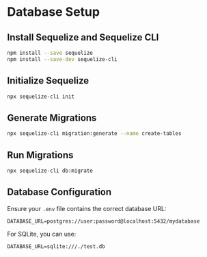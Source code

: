 # Database Setup

## Install Sequelize and Sequelize CLI

```bash
npm install --save sequelize
npm install --save-dev sequelize-cli
```

## Initialize Sequelize

```bash
npx sequelize-cli init
```

## Generate Migrations

```bash
npx sequelize-cli migration:generate --name create-tables
```

## Run Migrations

```bash
npx sequelize-cli db:migrate
```

## Database Configuration

Ensure your `.env` file contains the correct database URL:

```env
DATABASE_URL=postgres://user:password@localhost:5432/mydatabase
```

For SQLite, you can use:

```env
DATABASE_URL=sqlite:///./test.db
```